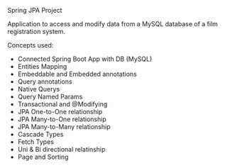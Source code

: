 Spring JPA Project

Application to access and modify data from a MySQL database of a film registration system.

Concepts used:
- Connected Spring Boot App with DB (MySQL)
- Entities Mapping
- Embeddable and Embedded annotations
- Query annotations
- Native Querys
- Query Named Params
- Transactional and @Modifying
- JPA One-to-One relationship
- JPA Many-to-One relationship
- JPA Many-to-Many relationship
- Cascade Types
- Fetch Types
- Uni & Bi directional relatinship
- Page and Sorting
